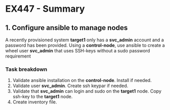 # EX447 - Summary

## 1. Configure ansible to manage nodes
A recently provisioned system **target1** only has a **svc_admin** account and a password has been provided. Using a **control-node**, use ansible to create a wheel user **svc_admin** that uses SSH-keys without a sudo password requirement

### Task breakdown
1. Validate ansible installation on the **control-node**. Install if needed.
2. Validate user **svc_admin**. Create ssh keypar if needed.
3. Validate that **svc_admin** can login and sudo on the **target1** node. Copy ssh-key to the **target1** node.
4. Create inventory file. 
